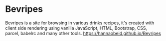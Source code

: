 # Bevripes 
Bevripes is a site for browsing in various drinks recipes, it's created with client side rendering using vanilla JavaScript, HTML, Bootstrap, CSS, parcel, babelrc and many other tools.
https://hannaobeid.github.io/Bevripes
